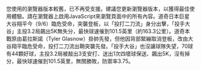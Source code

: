 您使用的瀏覽器版本較舊，已不再受支援。建議您更新瀏覽器版本，以獲得最佳使用體驗。請在瀏覽器上啟用JavaScript來瀏覽頁面中的所有內容。道奇日本巨星大谷翔平今（9/6）臨危受命，突襲登板，以「投打二刀流」身分出擊，「投手大谷」主投3.2局飆出5K無失分，最快球速催到101.5英里（約163.3公里）。道奇本戰原由葛拉斯諾（Tyler Glasnow）掛帥先發，但他因背部緊繃取消登板，改由大谷翔平臨危受命，投打二刀流出鞘突襲先發。「投手大谷」也沒讓球隊失望，70球有44顆好球，主投3.2局被敲出3支安打、送出1次四壞球保送、飆出5K，沒有掉分，最快球速催到101.5英里，無關勝敗，防禦率3.75。